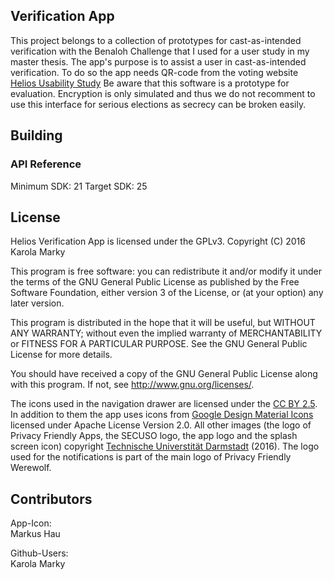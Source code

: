 ## Verification App

This project belongs to a collection of prototypes for cast-as-intended verification with the Benaloh Challenge that I used for a user study in my master thesis. The app's purpose is to assist a user in cast-as-intended verification. 
To do so the app needs QR-code from the voting website [Helios Usability Study](https://github.com/SecUSo/helios-usability-study)
Be aware that this software is a prototype for evaluation. Encryption is only simulated and thus we do not recomment to use this interface for serious elections as secrecy can be broken easily.

## Building 

### API Reference

Minimum SDK: 21
Target SDK: 25

## License

Helios Verification App is licensed under the GPLv3.
Copyright (C) 2016 Karola Marky

This program is free software: you can redistribute it and/or modify
it under the terms of the GNU General Public License as published by
the Free Software Foundation, either version 3 of the License, or
(at your option) any later version.

This program is distributed in the hope that it will be useful,
but WITHOUT ANY WARRANTY; without even the implied warranty of
MERCHANTABILITY or FITNESS FOR A PARTICULAR PURPOSE.  See the
GNU General Public License for more details.

You should have received a copy of the GNU General Public License
along with this program. If not, see <http://www.gnu.org/licenses/>.

The icons used in the navigation drawer are licensed under the [CC BY 2.5](http://creativecommons.org/licenses/by/2.5/). In addition to them the app uses icons from [Google Design Material Icons](https://design.google.com/icons/index.html) licensed under Apache License Version 2.0. All other images (the logo of Privacy Friendly Apps, the SECUSO logo, the app logo and the splash screen icon) copyright [Technische Universtität Darmstadt](www.tu-darmstadt.de) (2016). The logo used for the notifications is part of the main logo of Privacy Friendly Werewolf.

## Contributors

App-Icon: <br/>
Markus Hau<br/>

Github-Users: <br/>
Karola Marky<br/>

